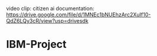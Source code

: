 video clip: 
citizen ai documentation: https://drive.google.com/file/d/1MNEc1bNUEhzArc2XuIf10-QdZ6LQy3cR/view?usp=drivesdk
# IBM-Project
